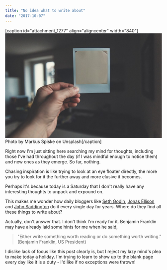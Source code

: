 ```yaml
---
title: "No idea what to write about"
date: "2017-10-07"
---
```


\[caption id="attachment\_1277" align="aligncenter" width="840"\]![hand holding a white washed polaroid](images/markus-spiske-215992-1024x683.jpg) Photo by Markus Spiske on Unsplash\[/caption\]

Right now I'm just sitting here searching my mind for thoughts, including those I've had throughout the day (if I was mindful enough to notice them) and new ones as they emerge. So far, nothing.

Chasing inspiration is like trying to look at an eye floater directly, the more you try to look for it the further away and more elusive it becomes.

Perhaps it's because today is a Saturday that I don't really have any interesting thoughts to unpack and expound on.

This makes me wonder how daily bloggers like [Seth Godin](http://sethgodin.typepad.com/), [Jonas Ellison](https://medium.com/@jonasellison) and [John Saddington](https://john.do/) do it every single day for years. Where do they find all these things to write about?

Actually, don't answer that. I don't think I'm ready for it. Benjamin Franklin may have already laid some hints for me when he said,

> "Either write something worth reading or do something worth writing." (Benjamin Franklin, US President)

I dislike lack of focus like this post clearly is, but I reject my lazy mind's plea to make today a holiday. I'm trying to learn to show up to the blank page every day like it is a duty - I'd like if no exceptions were thrown!
